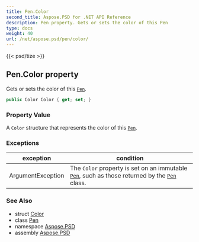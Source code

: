 ```yaml
---
title: Pen.Color
second_title: Aspose.PSD for .NET API Reference
description: Pen property. Gets or sets the color of this Pen
type: docs
weight: 40
url: /net/aspose.psd/pen/color/
---
```

{{< psd/tize >}}
## Pen.Color property

Gets or sets the color of this [`Pen`](../).

```csharp
public Color Color { get; set; }
```

### Property Value

A `Color` structure that represents the color of this [`Pen`](../).

### Exceptions

| exception | condition |
| --- | --- |
| ArgumentException | The `Color` property is set on an immutable [`Pen`](../), such as those returned by the [`Pen`](../) class. |

### See Also

* struct [Color](../../color/)
* class [Pen](../)
* namespace [Aspose.PSD](../../../aspose.psd/)
* assembly [Aspose.PSD](../../../)


